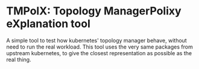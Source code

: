 TMPolX: Topology ManagerPolixy eXplanation tool
===============================================

A simple tool to test how kubernetes' topology manager behave, without need to run the real workload.
This tool uses the very same packages from upstream kubernetes, to give the closest representation as
possible as the real thing.
